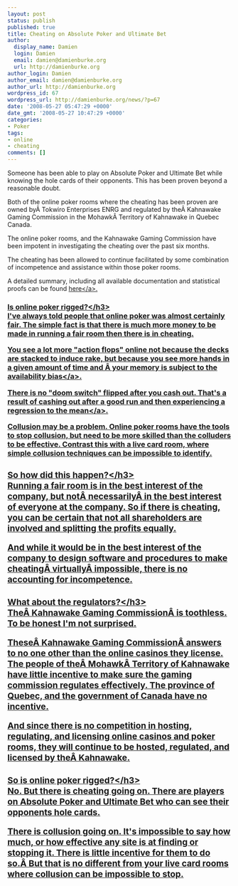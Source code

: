 ```yaml
---
layout: post
status: publish
published: true
title: Cheating on Absolute Poker and Ultimate Bet
author:
  display_name: Damien
  login: Damien
  email: damien@damienburke.org
  url: http://damienburke.org
author_login: Damien
author_email: damien@damienburke.org
author_url: http://damienburke.org
wordpress_id: 67
wordpress_url: http://damienburke.org/news/?p=67
date: '2008-05-27 05:47:29 +0000'
date_gmt: '2008-05-27 10:47:29 +0000'
categories:
- Poker
tags:
- online
- cheating
comments: []
---
```

<p>Someone has been able to play on Absolute Poker and Ultimate Bet while knowing the hole cards of their opponents. This has been proven beyond a reasonable doubt.</p>
<p>Both of the online poker rooms where the cheating has been proven are owned by&Acirc;&nbsp;Tokwiro Enterprises ENRG and regulated by the&Acirc;&nbsp;Kahnawake Gaming Commission in the Mohawk&Acirc;&nbsp;Territory of Kahnawake in Quebec Canada.</p>
<p>The online poker rooms, and the Kahnawake Gaming Commission have been impotent in investigating the cheating over the past six months.</p>
<p>The cheating has been allowed to continue facilitated by some combination of incompetence and assistance within those poker rooms.</p>
<p>A detailed summary, including all available documentation and statistical proofs can be found <a href="http:&#47;&#47;forumserver.twoplustwo.com&#47;showthread.php?t=208114">here<&#47;a>.</p>
<h3>Is online poker rigged?<&#47;h3><br />
I've always told people that online poker was almost certainly fair. The simple fact is that there is much more money to be made in running a fair room then there is in cheating.</p>
<p>You see a lot more "action flops" online not because the decks are stacked to induce rake, but because you see more hands in a given amount of time and &Acirc;&nbsp;your memory is subject to the <a href="http:&#47;&#47;en.wikipedia.org&#47;wiki&#47;Availability_heuristic">availability bias<&#47;a>.</p>
<p>There is no "doom switch" flipped after you cash out. That's a result of cashing out after a good run and then experiencing a <a href="http:&#47;&#47;en.wikipedia.org&#47;wiki&#47;Regression_toward_the_mean">regression to the mean<&#47;a>.</p>
<p>Collusion may be a problem. Online poker rooms have the tools to stop collusion, but need to be more skilled than the colluders to be effective. Contrast this with a live card room, where simple collusion techniques can be impossible to identify.</p>
<h3>So how did this happen?<&#47;h3><br />
Running a fair room is in the best interest of the company, but not&Acirc;&nbsp;necessarily&Acirc;&nbsp;in the best interest of everyone at the company. So if there is cheating, you can be certain that not all shareholders are involved and splitting the profits equally.</p>
<p>And while it would be in the best interest of the company to design software and procedures to make cheating&Acirc;&nbsp;virtually&Acirc;&nbsp;impossible, there is no accounting for incompetence.</p>
<h3>What about the regulators?<&#47;h3><br />
The&Acirc;&nbsp;Kahnawake Gaming Commission&Acirc;&nbsp;is toothless. To be honest I'm not surprised.</p>
<p>These&Acirc;&nbsp;Kahnawake Gaming Commission&Acirc;&nbsp;answers to no one other than the online casinos they license. The people of the&Acirc;&nbsp;Mohawk&Acirc;&nbsp;Territory of Kahnawake have little incentive to make sure the gaming commission regulates effectively. The province of Quebec, and the government of Canada have no incentive.</p>
<p>And since there is no competition in hosting, regulating, and licensing online casinos and poker rooms, they will continue to be hosted, regulated, and licensed by the&Acirc;&nbsp;Kahnawake.</p>
<h3>So is online poker rigged?<&#47;h3><br />
No. But there is cheating going on. There are players on Absolute Poker and Ultimate Bet who can see their opponents hole cards.</p>
<p>There is collusion going on. It's impossible to say how much, or how effective any site is at finding or stopping it. There is little incentive for them to do so.&Acirc;&nbsp;But that is no different from your live card rooms where collusion can be impossible to stop.</p>
